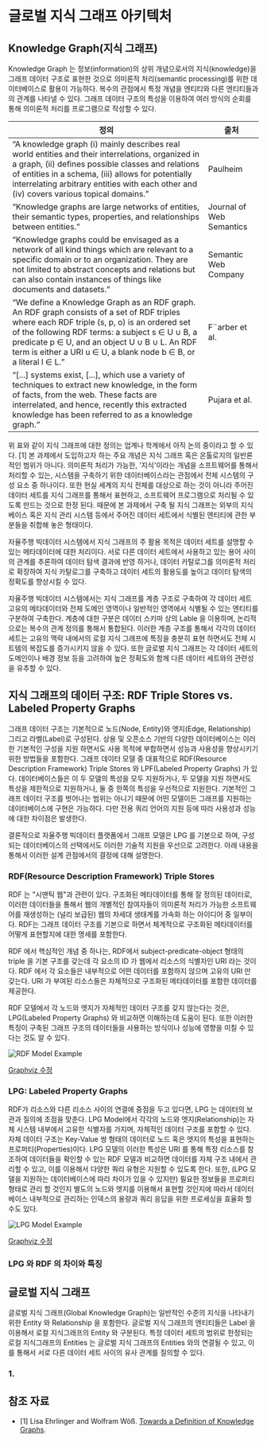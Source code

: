 # 글로벌 지식 그래프 아키텍처

## Knowledge Graph(지식 그래프)
Knowledge Graph 는 정보(information)의 상위 개념으로서의 지식(knowledge)을 그래프 데이터 구조로 표현한 것으로 의미론적 처리(semantic processing)를 위한 데이터베이스로 활용이 가능하다. 복수의 관점에서 특정 개념을 엔티티와 다른 엔티티들과의 관계를 나타낼 수 있다. 그래프 데이터 구조의 특성을 이용하여 여러 방식의 순회를 통해 의미론적 처리를 프로그램으로 작성할 수 있다.

|정의|출처|
|--------------------|----------|
|“A knowledge graph (i) mainly describes real world entities and their interrelations, organized in a graph, (ii) defines possible classes and relations of entities in a schema, (iii) allows for potentially interrelating arbitrary entities with each other and (iv) covers various topical domains.”|Paulheim|
|“Knowledge graphs are large networks of entities, their semantic types, properties, and relationships between entities.”|Journal of Web Semantics|
|“Knowledge graphs could be envisaged as a network of all kind things which are relevant to a specific domain or to an organization. They are not limited to abstract concepts and relations but can also contain instances of things like documents and datasets.”|Semantic Web Company|
|“We define a Knowledge Graph as an RDF graph. An RDF graph consists of a set of RDF triples where each RDF triple (s, p, o) is an ordered set of the following RDF terms: a subject s ∈ U ∪ B, a predicate p ∈ U, and an object U ∪ B ∪ L. An RDF term is either a URI u ∈ U, a blank node b ∈ B, or a literal l ∈ L.”|F¨arber et al.|
|“[...] systems exist, [...], which use a variety of techniques to extract new knowledge, in the form of facts, from the web. These facts are interrelated, and hence, recently this extracted knowledge has been referred to as a knowledge graph.”|Pujara et al.|


위 표와 같이 지식 그래프에 대한 정의는 업계나 학계에서 아직 논의 중이라고 할 수 있다. \[1\] 본 과제에서 도입하고자 하는 주요 개념은 지식 그래프 혹은 온톨로지의 일반론적인 범위가 아니다. 의미론적 처리가 가능한, '지식'이라는 개념을 소프트웨어를 통해서 처리할 수 있는, 시스템을 구축하기 위한 데이터베이스라는 관점에서 전체 시스템의 구성 요소 중 하나이다. 또한 현실 세계의 지식 전체를 대상으로 하는 것이 아니라 주어진 데이터 세트를 지식 그래프를 통해서 표현하고, 소프트웨어 프로그램으로 처리될 수 있도록 만드는 것으로 한정 된다. 때문에 본 과제에서 구축 될 지식 그래프는 외부의 지식 베이스 혹은 지식 관리 시스템 등에서 주어진 데이터 세트에서 식별된 엔티티에 관한 부분들을 취합해 놓은 형태이다.

자율주행 빅데이터 시스템에서 지식 그래프의 주 활용 목적은 데이터 세트를 설명할 수 있는 메타데이터에 대한 처리이다. 서로 다른 데이터 세트에서 사용하고 있는 용어 사이의 관계를 추론하여 데이터 탐색 결과에 반영 하거나, 데이터 카탈로그를 의미론적 처리로 확장하여 지식 카탈로그를 구축하고 데이터 세트의 활용도를 높이고 데이터 탐색의 정확도를 향상시킬 수 있다.

자율주행 빅데이터 시스템에서는 지식 그래프를 계층 구조로 구축하여 각 데이터 세트 고유의 메타데이터와 전체 도메인 영역이나 일반적인 영역에서 식별될 수 있는 엔티티를 구분하여 구축한다. 계층에 대한 구분은 데이터 스키마 상의 Lable 을 이용하며, 논리적으로는 복수의 관계 정의를 통해서 통합된다. 이러한 계층 구조를 통해서 각각의 데이터 세트는 고유의 맥락 내에서의 로컬 지식 그래프에 특징을 충분히 표현 하면서도 전체 시트템의 복잡도를 증가시키지 않을 수 있다. 또한 글로벌 지식 그래프는 각 데이터 세트의 도메인이나 배경 정보 등을 고려하여 높은 정확도와 함께 다른 데이터 세트와의 관련성을 유추할 수 있다. 


## 지식 그래프의 데이터 구조: RDF Triple Stores vs. Labeled Property Graphs

그래프 데이터 구조는 기본적으로 노드(Node, Entity)와 엣지(Edge, Relationship) 그리고 라벨(Label)로 구성된다. 상용 및 오픈소스 기반의 다양한 데이터베이스는 이러한 기본적인 구성을 지원 하면서도 사용 목적에 부합하면서 성능과 사용성을 향상시키기 위한 방법들을 포함한다. 그래프 데이터 모델 중 대표적으로 RDF(Resource Description Framework) Triple Stores 와 LPF(Labeled Property Graphs) 가 있다. 데이터베이스들은 이 두 모델의 특성을 모두 지원하거나, 두 모델을 지원 하면서도 특성을 제한적으로 지원하거나, 둘 중 한쪽의 특성을 우선적으로 지원한다. 기본적인 그래프 데이터 구조를 벗어나는 범위는 아니기 때문에 어떤 모델이든 그래프를 지원하는 데이터베이스에 구현은 가능하다. 다만 전용 쿼리 언어의 지원 등에 따라 사용성과 성능에 대한 차이점은 발생한다.

결론적으로 자율주행 빅데이터 플랫폼에서 그래프 모델은 LPG 를 기본으로 하며, 구성되는 데이터베이스의 선택에서도 이러한 기술적 지원을 우선으로 고려한다. 아래 내용을 통해서 이러한 설계 관점에서의 결정에 대해 설명한다.

### RDF(Resource Description Framework) Triple Stores

RDF 는 "시맨틱 웹"과 관련이 있다. 구조화된 메타데이터를 통해 잘 정의된 데이터로, 이러한 데이터들을 통해서 웹의 개별적인 참여자들이 의미론적 처리가 가능한 소프트웨어를 재생성하는 (널리 보급된) 웹의 차세대 생태계를 가속화 하는 아이디어 중 일부이다. RDF는 그래프 데이터 구조를 기본으로 하면서 체계적으로 구조화된 메타데이터를 어떻게 표현할지에 대한 명세를 포함한다.

RDF 에서 핵심적인 개념 중 하나는, RDF에서 subject-predicate-object 형태의 triple 을 기본 구조를 갖는데 각 요소의 ID 가 웹에서 리소스의 식별자인 URI 라는 것이다. RDF 에서 각 요소들은 내부적으로 어떤 데이터를 포함하지 않으며 고유의 URI 만 갖는다. URI 가 부여된 리소스들은 자체적으로 구조화된 메타데이터를 포함한 데이터를 제공한다.

RDF 모델에서 각 노드와 엣지가 자체적인 데이터 구조를 갖지 않는다는 것은, LPG(Labeled Property Graphs) 와 비교하면 이해하는데 도움이 된다. 또한 이러한 특징이 구축된 그래프 구조의 데이터들을 사용하는 방식이나 성능에 영향을 미칠 수 있다는 것도 알 수 있다.

![RDF Model Example](RDF_example.svg)

[Graphviz 수정](http://magjac.com/graphviz-visual-editor/?dot=graph%20SCHEMA%20%7B%0A%09fontname%3D%22Helvetica%2CArial%2Csans-serif%22%0A%09node%20%5Bfontname%3D%22Helvetica%2CArial%2Csans-serif%22%20style%3Dnone%20shape%3Dellipse%5D%0A%09edge%20%5Bfontname%3D%22Helvetica%2CArial%2Csans-serif%22%5D%0A%09layout%3Dneato%0A%09%0A%09node%20%5Blabel%3D%22http%3A%2F%2Fdomain%2Fres-node1%22%5D%20ex1%3B%0A%20%20%20%20node%20%5Blabel%3D%22http%3A%2F%2Fdomain%2Fres-node2%22%5D%20ex2%3B%0A%20%20%20%20node%20%5Blabel%3D%22http%3A%2F%2Fdomain%2Fres-node3%22%5D%20ex3%3B%0A%20%20%20%20%0A%20%20%20%20node%20%5Blabel%3D%22ABCD%40en%22%20shape%3Drectangle%5D%20label1%3B%0A%20%20%20%20node%20%5Blabel%3D%22%EC%98%88%40kr%22%20shape%3Drectangle%5D%20label2%3B%0A%0A%0A%09%20%20%20%20%0A%09node%20%5Bshape%3Dellipse%20fillcolor%3Dnone%20label%3Dundefined%20%5D%3B%0A%09edge%20%5Bcolor%3Dblack%20penwidth%3D2.0%20len%3D2%5D%3B%0A%0A%09ex1%20--%20ex2%20%5Blabel%3D%22http%3A%2F%2Fdomain%2Fres-relation1%22%20%5D%3B%0A%09ex1%20--%20label1%20%5Blabel%3D%22http%3A%2F%2Fwww.w3.org%2F2000%2F01%2Frdf-schema%23label%22%20len%3D4%5D%0A%09ex1%20--%20label2%20%5Blabel%3D%22http%3A%2F%2Fwww.w3.org%2F2000%2F01%2Frdf-schema%23label%22%20len%3D5%5D%0A%09%0A%09ex2%20--%20ex3%20%5Blabel%3D%22http%3A%2F%2Fdomain%2Fres-relation2%22%5D%0A%0A%0A%20%20%20%20overlap%3Dfalse%0A%20%20%20%20fontsize%3D20%3B%0A%09label%20%3D%20%22%5CnRDF%20Example%22%3B%0A%7D)


### LPG: Labeled Property Graphs

RDF가 리소스와 다른 리소스 사이의 연결에 중점을 두고 있다면, LPG 는 데이터의 보관과 질의에 초점을 맞춘다. LPG Model에서 각각의 노드와 엣지(Relationship)는 자체 시스템 내부에서 고유한 식별자를 가지며, 자체적인 데이터 구조를 포함할 수 있다. 자체 데이터 구조는 Key-Value 쌍 형태의 데이터로 노드 혹은 엣지의 특성을 표현하는 프로퍼티(Properties)이다. LPG 모델의 이러한 특성은 URI 를 통해 특정 리소스를 참조하여 데이터들을 확인할 수 있는 RDF 모델과 비교하면 데이터를 자체 구조 내에서 관리할 수 있고, 이를 이용해서 다양한 쿼리 유형은 지원할 수 있도록 한다. 또한, (LPG 모델을 지원하는 데이터베이스에 따라 차이가 있을 수 있지만) 필요한 정보들을 프로퍼티 형태로 관리 할 것인지 별도의 노드와 엣지를 이용해서 표현할 것인지에 따라서 데이터베이스 내부적으로 관리하는 인덱스의 용량과 쿼리 응답을 위한 프로세싱을 효율화 할 수도 있다.

![LPG Model Example](LPG_example.svg)

[Graphviz 수정](http://magjac.com/graphviz-visual-editor/?dot=graph%20LPG%20%7B%0A%09fontname%3D%22Helvetica%2CArial%2Csans-serif%22%0A%09node%20%5Bfontname%3D%22Helvetica%2CArial%2Csans-serif%22%20shape%3Dellipse%5D%0A%09edge%20%5Bfontname%3D%22Helvetica%2CArial%2Csans-serif%22%5D%0A%09layout%3Dneato%0A%09%0A%09node%20%5Blabel%3D%22Entity%22%20xlabel%3D%22name%3ANode1%5Cl%20%7B%5Cl%20label%3A%20%5BABCD%40en%2C%20%EC%98%88%40kr%5D%20%5Cl%7D%20%5Cl%22%20%5D%20node1%3B%0A%09node%20%5Blabel%3D%22Entity%22%20xlabel%3D%22name%3ANode2%22%20%5D%20node2%3B%0A%09node%20%5Blabel%3D%22Entity%22%20xlabel%3D%22name%3ANode2%22%20%5D%20node3%3B%0A%0A%09edge%20%5Bcolor%3Dblack%20penwidth%3D2.0%20len%3D2%5D%3B%0A%09node1%20--%20node2%20%5Blabel%3D%22relation1%22%20%5D%0A%09node2%20--%20node3%20%5Blabel%3D%22relation2%22%20len%3D3%20%5D%0A%0A%20%20%20%20overlap%3Dfalse%0A%20%20%20%20fontsize%3D20%3B%0A%09label%20%3D%20%22%5CnLPG%20Example%22%3B%0A%7D)


### LPG 와 RDF 의 차이와 특징



## 글로벌 지식 그래프

글로벌 지식 그래프(Global Knowledge Graph)는 일반적인 수준의 지식을 나타내기 위한 Entity 와 Relationship 을 포함한다. 글로벌 지식 그래프의 엔티티들은 Label 을 이용해서 로컬 지식그래프의 Entity 와 구분된다. 특정 데이터 세트의 범위로 한정되는 로컬 지식그래프의 Entities 는 글로벌 지식 그래프의 Entities 와의 연결될 수 있고, 이를 통해서 서로 다른 데이터 세트 사이의 유사 관계를 질의할 수 있다.

### 1. 

## 참조 자료
- \[1\] Lisa Ehrlinger and Wolfram Wöß. [Towards a Definition of Knowledge Graphs](https://ceur-ws.org/Vol-1695/paper4.pdf). 